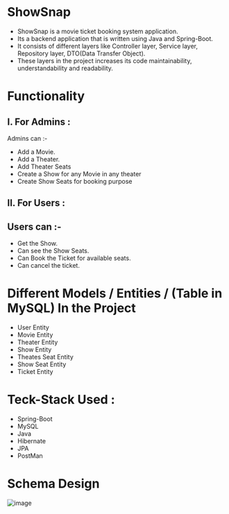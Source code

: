 
# ShowSnap

* ShowSnap is a movie ticket booking system application.
* Its a backend application that is written using Java and Spring-Boot.
* It consists of different layers like Controller layer, Service layer, Repository layer, DTO(Data Transfer Object).
* These layers in the project increases its code maintainability, understandability and readability.




# Functionality



## I. For Admins :
 Admins can :-
 - Add a Movie.
 - Add a Theater.
 - Add Theater Seats
 - Create a Show for any Movie in any theater
 - Create Show Seats for booking purpose



## II. For Users :

## Users can :-
- Get the Show.
- Can see the Show Seats.
- Can Book the Ticket for available seats.
- Can cancel the ticket.




# Different Models / Entities / (Table in MySQL) In the Project
- User Entity
- Movie Entity
- Theater Entity
- Show Entity
- Theates Seat Entity
- Show Seat Entity
- Ticket Entity



# Teck-Stack Used :
- Spring-Boot
- MySQL
- Java
- Hibernate
- JPA
- PostMan

# Schema Design

![image](https://user-images.githubusercontent.com/98727328/223332208-f226112f-69b1-45cc-b4ac-aa48502a11d3.png)

